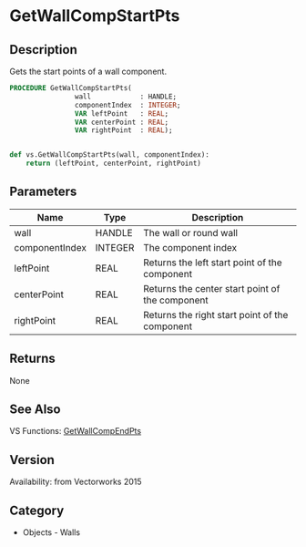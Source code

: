 # GetWallCompStartPts

## Description
Gets the start points of a wall component.

```pascal
PROCEDURE GetWallCompStartPts(
				wall            : HANDLE;
				componentIndex  : INTEGER;
				VAR leftPoint   : REAL;
				VAR centerPoint : REAL;
				VAR rightPoint  : REAL);
```

```python

def vs.GetWallCompStartPts(wall, componentIndex):
    return (leftPoint, centerPoint, rightPoint)
```

## Parameters
|Name|Type|Description|
|---|---|---|
|wall|HANDLE|The wall or round wall|
|componentIndex|INTEGER|The component index|
|leftPoint|REAL|Returns the left start point of the component|
|centerPoint|REAL|Returns the center start point of the component|
|rightPoint|REAL|Returns the right start point of the component|

## Returns
None

## See Also
VS Functions:
[GetWallCompEndPts](GetWallCompEndPts.md)

## Version
Availability: from Vectorworks 2015
## Category
* Objects - Walls

